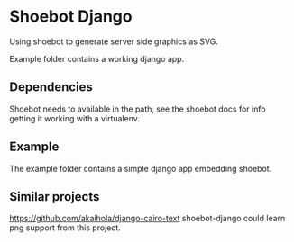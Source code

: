 Shoebot Django
==============

Using shoebot to generate server side graphics as SVG.



Example folder contains a working django app.


Dependencies
------------

Shoebot needs to available in the path, see the shoebot docs
for info getting it working with a virtualenv.



Example
-------

The example folder contains a simple django app embedding
shoebot.



Similar projects
----------------

https://github.com/akaihola/django-cairo-text
shoebot-django could learn png support from this project.

